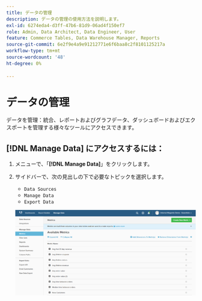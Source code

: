 ```yaml
---
title: データの管理
description: データの管理の使用方法を説明します。
exl-id: 6274eda4-d3ff-47b6-81d9-06ad4f150ef7
role: Admin, Data Architect, Data Engineer, User
feature: Commerce Tables, Data Warehouse Manager, Reports
source-git-commit: 6e2f9e4a9e91212771e6f6baa8c2f8101125217a
workflow-type: tm+mt
source-wordcount: '48'
ht-degree: 0%

---
```


# データの管理

データを管理：統合、レポートおよびグラフデータ、ダッシュボードおよびエクスポートを管理する様々なツールにアクセスできます。

## [!DNL Manage Data] にアクセスするには：

1. メニューで、「**[!DNL Manage Data]**」をクリックします。

1. サイドバーで、次の見出しの下で必要なトピックを選択します。

   * `Data Sources`
   * `Manage Data`
   * `Export Data`

   ![&#x200B; データの管理 &#x200B;](../../assets/magento-bi-manage-data.png)<!--{: .zoom}-->
